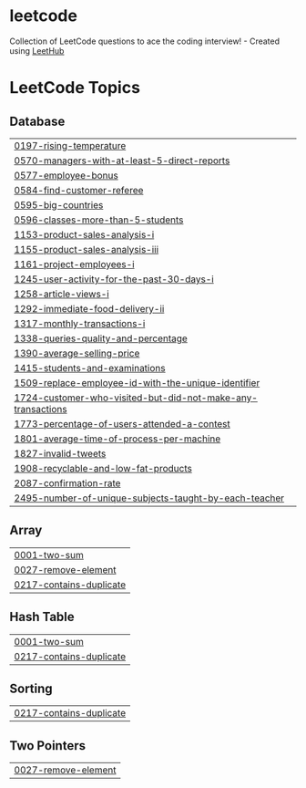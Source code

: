 # leetcode
Collection of LeetCode questions to ace the coding interview! - Created using [LeetHub](https://github.com/QasimWani/LeetHub)

<!---LeetCode Topics Start-->
# LeetCode Topics
## Database
|  |
| ------- |
| [0197-rising-temperature](https://github.com/patrycjamilo1/leetcode/tree/master/0197-rising-temperature) |
| [0570-managers-with-at-least-5-direct-reports](https://github.com/patrycjamilo1/leetcode/tree/master/0570-managers-with-at-least-5-direct-reports) |
| [0577-employee-bonus](https://github.com/patrycjamilo1/leetcode/tree/master/0577-employee-bonus) |
| [0584-find-customer-referee](https://github.com/patrycjamilo1/leetcode/tree/master/0584-find-customer-referee) |
| [0595-big-countries](https://github.com/patrycjamilo1/leetcode/tree/master/0595-big-countries) |
| [0596-classes-more-than-5-students](https://github.com/patrycjamilo1/leetcode/tree/master/0596-classes-more-than-5-students) |
| [1153-product-sales-analysis-i](https://github.com/patrycjamilo1/leetcode/tree/master/1153-product-sales-analysis-i) |
| [1155-product-sales-analysis-iii](https://github.com/patrycjamilo1/leetcode/tree/master/1155-product-sales-analysis-iii) |
| [1161-project-employees-i](https://github.com/patrycjamilo1/leetcode/tree/master/1161-project-employees-i) |
| [1245-user-activity-for-the-past-30-days-i](https://github.com/patrycjamilo1/leetcode/tree/master/1245-user-activity-for-the-past-30-days-i) |
| [1258-article-views-i](https://github.com/patrycjamilo1/leetcode/tree/master/1258-article-views-i) |
| [1292-immediate-food-delivery-ii](https://github.com/patrycjamilo1/leetcode/tree/master/1292-immediate-food-delivery-ii) |
| [1317-monthly-transactions-i](https://github.com/patrycjamilo1/leetcode/tree/master/1317-monthly-transactions-i) |
| [1338-queries-quality-and-percentage](https://github.com/patrycjamilo1/leetcode/tree/master/1338-queries-quality-and-percentage) |
| [1390-average-selling-price](https://github.com/patrycjamilo1/leetcode/tree/master/1390-average-selling-price) |
| [1415-students-and-examinations](https://github.com/patrycjamilo1/leetcode/tree/master/1415-students-and-examinations) |
| [1509-replace-employee-id-with-the-unique-identifier](https://github.com/patrycjamilo1/leetcode/tree/master/1509-replace-employee-id-with-the-unique-identifier) |
| [1724-customer-who-visited-but-did-not-make-any-transactions](https://github.com/patrycjamilo1/leetcode/tree/master/1724-customer-who-visited-but-did-not-make-any-transactions) |
| [1773-percentage-of-users-attended-a-contest](https://github.com/patrycjamilo1/leetcode/tree/master/1773-percentage-of-users-attended-a-contest) |
| [1801-average-time-of-process-per-machine](https://github.com/patrycjamilo1/leetcode/tree/master/1801-average-time-of-process-per-machine) |
| [1827-invalid-tweets](https://github.com/patrycjamilo1/leetcode/tree/master/1827-invalid-tweets) |
| [1908-recyclable-and-low-fat-products](https://github.com/patrycjamilo1/leetcode/tree/master/1908-recyclable-and-low-fat-products) |
| [2087-confirmation-rate](https://github.com/patrycjamilo1/leetcode/tree/master/2087-confirmation-rate) |
| [2495-number-of-unique-subjects-taught-by-each-teacher](https://github.com/patrycjamilo1/leetcode/tree/master/2495-number-of-unique-subjects-taught-by-each-teacher) |
## Array
|  |
| ------- |
| [0001-two-sum](https://github.com/patrycjamilo1/leetcode/tree/master/0001-two-sum) |
| [0027-remove-element](https://github.com/patrycjamilo1/leetcode/tree/master/0027-remove-element) |
| [0217-contains-duplicate](https://github.com/patrycjamilo1/leetcode/tree/master/0217-contains-duplicate) |
## Hash Table
|  |
| ------- |
| [0001-two-sum](https://github.com/patrycjamilo1/leetcode/tree/master/0001-two-sum) |
| [0217-contains-duplicate](https://github.com/patrycjamilo1/leetcode/tree/master/0217-contains-duplicate) |
## Sorting
|  |
| ------- |
| [0217-contains-duplicate](https://github.com/patrycjamilo1/leetcode/tree/master/0217-contains-duplicate) |
## Two Pointers
|  |
| ------- |
| [0027-remove-element](https://github.com/patrycjamilo1/leetcode/tree/master/0027-remove-element) |
<!---LeetCode Topics End-->